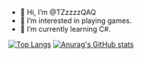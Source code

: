- 👋 Hi, I’m @TZzzzzQAQ
- 👀 I’m interested in playing games.
- 🌱 I’m currently learning C#.

[![Top Langs](https://github-readme-stats.vercel.app/api/top-langs/?username=TZzzzzQAQ&layout=compact)](https://github.com/anuraghazra/github-readme-stats)
[![Anurag's GitHub stats](https://github-readme-stats.vercel.app/api?username=TZzzzzQAQ)](https://github.com/anuraghazra/github-readme-stats)
<!---
TZzzzzQAQ/TZzzzzQAQ is a ✨ special ✨ repository because its `README.md` (this file) appears on your GitHub profile.
You can click the Preview link to take a look at your changes.
--->
